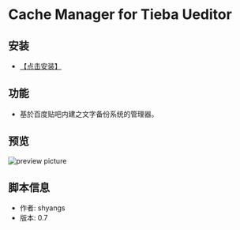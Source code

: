 # Cache Manager for Tieba Ueditor #

## 安装 ##
* [【点击安装】](https://github.com/FirefoxBar/userscript/raw/master/Cache_Manager_for_Tieba_Ueditor/Cache_Manager_for_Tieba_Ueditor.user.js)

## 功能 ##
* 基於百度贴吧内建之文字备份系统的管理器。

## 预览 ##
![preview picture](https://i.imgur.com/SszCfOo.png)

## 脚本信息 ##
* 作者: shyangs
* 版本: 0.7
